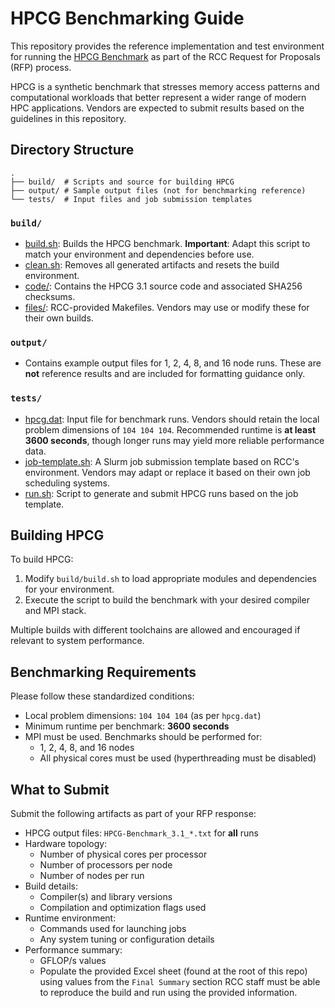 # HPCG Benchmarking Guide

This repository provides the reference implementation and test environment for
running the [HPCG Benchmark](https://hpcg-benchmark.org/) as part of the RCC
Request for Proposals (RFP) process.

HPCG is a synthetic benchmark that stresses memory access patterns and
computational workloads that better represent a wider range of modern HPC
applications. Vendors are expected to submit results based on the guidelines in
this repository.

## Directory Structure

```
.
├── build/  # Scripts and source for building HPCG
├── output/ # Sample output files (not for benchmarking reference)
└── tests/  # Input files and job submission templates
```

### `build/`

- [build.sh](build/build.sh): Builds the HPCG benchmark.  **Important**: Adapt
  this script to match your environment and dependencies before use.
- [clean.sh](build/clean.sh): Removes all generated artifacts and resets the
  build environment.
- [code/](build/code): Contains the HPCG 3.1 source code and associated SHA256
  checksums.
- [files/](build/files): RCC-provided Makefiles. Vendors may use or modify
  these for their own builds.

### `output/`

- Contains example output files for 1, 2, 4, 8, and 16 node runs.  These are
  **not** reference results and are included for formatting guidance only.

### `tests/`

- [hpcg.dat](tests/hpcg.dat): Input file for benchmark runs. Vendors should
  retain the local problem dimensions of `104 104 104`. Recommended runtime is
  **at least 3600 seconds**, though longer runs may yield more reliable
  performance data.
- [job-template.sh](tests/job-template.sh): A Slurm job submission template
  based on RCC's environment. Vendors may adapt or replace it based on their
  own job scheduling systems.
- [run.sh](tests/run.sh): Script to generate and submit HPCG runs based on the
  job template.

## Building HPCG

To build HPCG:

1. Modify `build/build.sh` to load appropriate modules and dependencies for
   your environment.
2. Execute the script to build the benchmark with your desired compiler and MPI
   stack.

Multiple builds with different toolchains are allowed and encouraged if relevant to system performance.

## Benchmarking Requirements

Please follow these standardized conditions:

- Local problem dimensions: `104 104 104` (as per `hpcg.dat`)
- Minimum runtime per benchmark: **3600 seconds**
- MPI must be used. Benchmarks should be performed for:
  - 1, 2, 4, 8, and 16 nodes
  - All physical cores must be used (hyperthreading must be disabled)

## What to Submit

Submit the following artifacts as part of your RFP response:

- HPCG output files: `HPCG-Benchmark_3.1_*.txt` for **all** runs
- Hardware topology:
  - Number of physical cores per processor
  - Number of processors per node
  - Number of nodes per run
- Build details:
  - Compiler(s) and library versions
  - Compilation and optimization flags used
- Runtime environment:
  - Commands used for launching jobs
  - Any system tuning or configuration details
- Performance summary:
  - GFLOP/s values
  - Populate the provided Excel sheet (found at the root of this repo) using
    values from the `Final Summary` section
RCC staff must be able to reproduce the build and run using the provided information.
